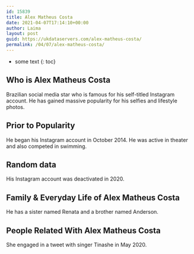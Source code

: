 ```yaml
---
id: 15839
title: Alex Matheus Costa
date: 2021-04-07T17:14:10+00:00
author: Laima
layout: post
guid: https://ukdataservers.com/alex-matheus-costa/
permalink: /04/07/alex-matheus-costa/
---
```


* some text
{: toc}


## Who is Alex Matheus Costa
                  
                  
                  
Brazilian social media star who is famous for his self-titled Instagram account. He has gained massive popularity for his selfies and lifestyle photos. 
                  
              
            
              
            
                
                
                
## Prior to Popularity
                  
                  
                  
He began his Instagram account in October 2014. He was active in theater and also competed in swimming. 
                  
              
            
              
            
                
                
                
## Random data
                  
                  
                  
His Instagram account was deactivated in 2020.
                  
              
            
              
            
                
                
                
## Family & Everyday Life of Alex Matheus Costa
                  
                  
                  
He has a sister named Renata and a brother named Anderson. 
                  
              
            
              
            
                
                
                
## People Related With Alex Matheus Costa
                  
                  
                  
She engaged in a tweet with singer Tinashe in May 2020.
                  
              
            
              
            
                
              
            
              
              
            
            
              
            
          
          
          